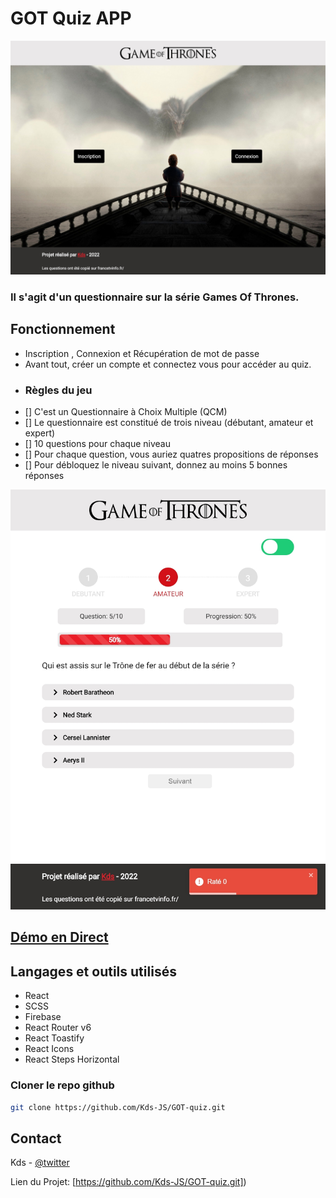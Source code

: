 # GOT Quiz APP

[![Screen ToDo App](./src/Design-GOT-Quiz/banner.jpg)](https://twitter.com/kds_JS)


### Il s'agit d'un questionnaire sur la série Games Of Thrones.

## Fonctionnement
- Inscription , Connexion et Récupération de mot de passe 
- Avant tout, créer un compte et connectez vous pour accéder au quiz.
- ### Règles du jeu
- [] C'est un Questionnaire à Choix Multiple (QCM)
- [] Le questionnaire est constitué de trois niveau (débutant, amateur et expert)
- [] 10 questions pour chaque niveau
- [] Pour chaque question, vous auriez quatres propositions de réponses
- [] Pour débloquez le niveau suivant, donnez au moins 5 bonnes réponses


[![Screen ToDo App](./src/Design-GOT-Quiz/banner-2.jpg)](https://twitter.com/kds_JS)




## [Démo en Direct](https://got-quiz-eight.vercel.app/)

## Langages et outils utilisés 
 - React 
 - SCSS
 - Firebase
 - React Router v6
 - React Toastify
 - React Icons
 - React Steps Horizontal


### Cloner le repo github

```sh
git clone https://github.com/Kds-JS/GOT-quiz.git
```

## Contact

Kds - [@twitter](https://twitter.com/kds_JS) 

Lien du Projet: [https://github.com/Kds-JS/GOT-quiz.git])
